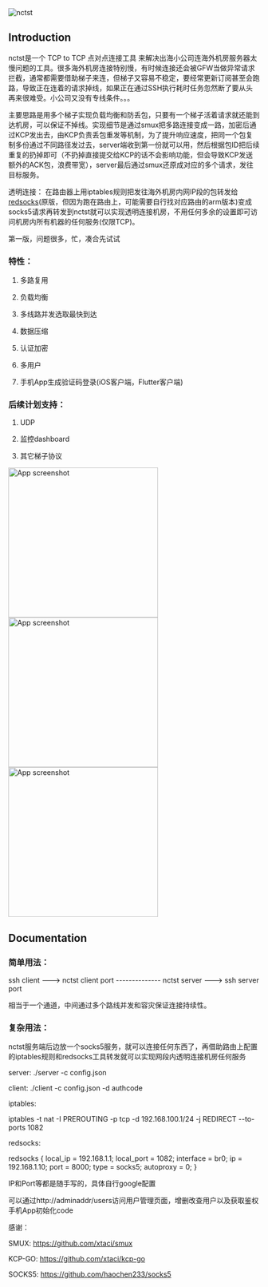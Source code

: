 
<img src="image.png" alt="nctst"/> 

## Introduction
nctst是一个 TCP to TCP 点对点连接工具
来解决出海小公司连海外机房服务器太慢问题的工具。很多海外机房连接特别慢，有时候连接还会被GFW当做异常请求拦截，通常都需要借助梯子来连，但梯子又容易不稳定，要经常更新订阅甚至会跑路，导致正在连着的请求掉线，如果正在通过SSH执行耗时任务忽然断了要从头再来很难受。小公司又没有专线条件。。。

主要思路是用多个梯子实现负载均衡和防丢包，只要有一个梯子活着请求就还能到达机房，可以保证不掉线。实现细节是通过smux把多路连接变成一路，加密后通过KCP发出去，由KCP负责丢包重发等机制，为了提升响应速度，把同一个包复制多份通过不同路径发过去，server端收到第一份就可以用，然后根据包ID把后续重复的扔掉即可（不扔掉直接提交给KCP的话不会影响功能，但会导致KCP发送额外的ACK包，浪费带宽），server最后通过smux还原成对应的多个请求，发往目标服务。

透明连接：
在路由器上用iptables规则把发往海外机房内网IP段的包转发给[redsocks](https://github.com/darkk/redsocks)(原版，但因为跑在路由上，可能需要自行找对应路由的arm版本)变成socks5请求再转发到nctst就可以实现透明连接机房，不用任何多余的设置即可访问机房内所有机器的任何服务(仅限TCP)。

第一版，问题很多，忙，凑合先试试

<h3>特性：</h3>

1. 多路复用

2. 负载均衡

3. 多线路并发选取最快到达

3. 数据压缩

4. 认证加密

5. 多用户

6. 手机App生成验证码登录(iOS客户端，Flutter客户端)



<h3>后续计划支持：</h3>

1. UDP

2. 监控dashboard

3. 其它梯子协议


<img src="validator1.png" alt="App screenshot" width="300"/><img src="validator2.png" alt="App screenshot" width="300"/> <img src="validator3.png" alt="App screenshot" width="300"/> 

## Documentation


<h3>简单用法：</h3>

ssh client ---> nctst client port -------------- nctst server ---> ssh server port

相当于一个通道，中间通过多个路线并发和容灾保证连接持续性。

<h3>复杂用法：</h3>

nctst服务端后边放一个socks5服务，就可以连接任何东西了，再借助路由上配置的iptables规则和redsocks工具转发就可以实现网段内透明连接机房任何服务



server:
./server -c config.json



client:
./client -c config.json -d authcode



iptables:

iptables -t nat -I PREROUTING -p tcp -d 192.168.100.1/24 -j REDIRECT --to-ports 1082



redsocks:

redsocks {
	local_ip = 192.168.1.1;
	local_port = 1082;
    interface = br0;
	ip = 192.168.1.10;
	port = 8000;
	type = socks5;
    autoproxy = 0;
}

IP和Port等都是随手写的，具体自行google配置


可以通过http://adminaddr/users访问用户管理页面，增删改查用户以及获取鉴权手机App初始化code


感谢：

SMUX: https://github.com/xtaci/smux

KCP-GO: https://github.com/xtaci/kcp-go

SOCKS5: https://github.com/haochen233/socks5
